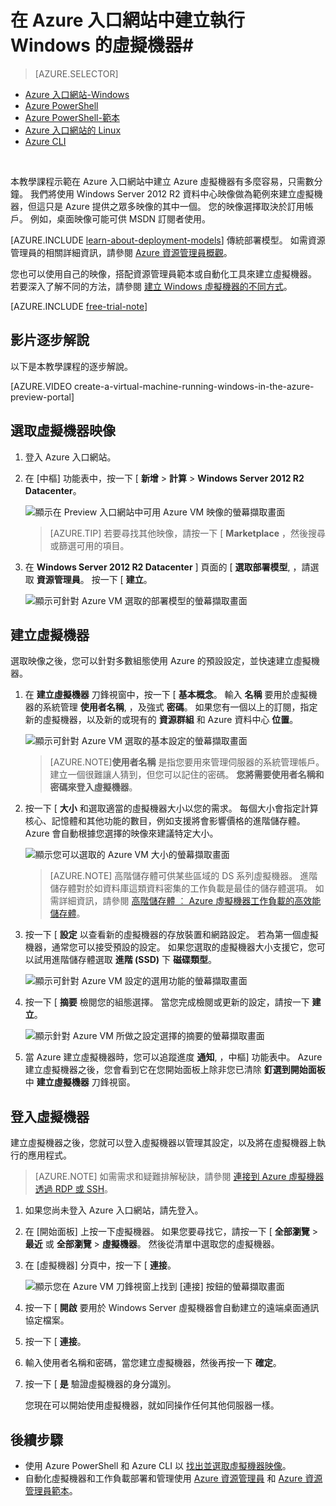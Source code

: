 <properties
    pageTitle="在 Azure 入口網站中建立執行 Windows 的虛擬機器 | Microsoft Azure"
    description="了解如何使用 Azure 入口網站中的 Azure Marketplace，建立執行 Windows 的 Azure VM 或虛擬電腦"
    keywords="azure vm,create a virtual machine,virtual computer,setting up a virtual machine"
    services="virtual-machines"
    documentationCenter=""
    authors="cynthn"
    manager="timlt"
    editor=""
    tags="azure-resource-manager"/>
<tags
    ms.service="virtual-machines"
    ms.workload="infrastructure-services"
    ms.tgt_pltfrm="vm-windows"
    ms.devlang="na"
    ms.topic="hero-article"
    ms.date="08/14/2015"
    ms.author="cynthn"/>

# 在 Azure 入口網站中建立執行 Windows 的虛擬機器#

> [AZURE.SELECTOR]
- [Azure 入口網站-Windows](virtual-machines-windows-tutorial.md)
- [Azure PowerShell](virtual-machines-ps-create-preconfigure-windows-resource-manager-vms.md)
- [Azure PowerShell-範本](virtual-machines-create-windows-powershell-resource-manager-template.md)
- [Azure 入口網站的 Linux](virtual-machines-linux-tutorial-portal-rm.md)
- [Azure CLI](virtual-machines-linux-tutorial.md)

<br>



本教學課程示範在 Azure 入口網站中建立 Azure 虛擬機器有多麼容易，只需數分鐘。 我們將使用 Windows Server 2012 R2 資料中心映像做為範例來建立虛擬機器，但這只是 Azure 提供之眾多映像的其中一個。 您的映像選擇取決於訂用帳戶。 例如，桌面映像可能可供 MSDN 訂閱者使用。

[AZURE.INCLUDE [learn-about-deployment-models](../../includes/learn-about-deployment-models-rm-include.md)] 傳統部署模型。 如需資源管理員的相關詳細資訊，請參閱 [Azure 資源管理員概觀](resource-group-overview.md)。

您也可以使用自己的映像，搭配資源管理員範本或自動化工具來建立虛擬機器。 若要深入了解不同的方法，請參閱 [建立 Windows 虛擬機器的不同方式](virtual-machines-windows-choices-create-vm.md)。

[AZURE.INCLUDE [free-trial-note](../../includes/free-trial-note.md)]

## 影片逐步解說

以下是本教學課程的逐步解說。

[AZURE.VIDEO create-a-virtual-machine-running-windows-in-the-azure-preview-portal]

## 選取虛擬機器映像

1. 登入 Azure 入口網站。

2. 在 [中樞] 功能表中，按一下 [ **新增** > **計算** > **Windows Server 2012 R2 Datacenter**。

    ![顯示在 Preview 入口網站中可用 Azure VM 映像的螢幕擷取畫面](./media/virtual-machines-windows-tutorial/marketplace_new.png)

    >[AZURE.TIP] 若要尋找其他映像，請按一下 [ **Marketplace** ，然後搜尋或篩選可用的項目。

3. 在 **Windows Server 2012 R2 Datacenter** ] 頁面的 [ **選取部署模型**, ，請選取 **資源管理員**。 按一下 [ **建立**。

    ![顯示可針對 Azure VM 選取的部署模型的螢幕擷取畫面](./media/virtual-machines-windows-tutorial/marketplace_search_select.png)

## 建立虛擬機器

選取映像之後，您可以針對多數組態使用 Azure 的預設設定，並快速建立虛擬機器。

1. 在 **建立虛擬機器** 刀鋒視窗中，按一下 [ **基本概念**。 輸入 **名稱** 要用於虛擬機器的系統管理 **使用者名稱**, ，及強式 **密碼**。 如果您有一個以上的訂閱，指定新的虛擬機器，以及新的或現有的 **資源群組** 和 Azure 資料中心 **位置**。

    ![顯示可針對 Azure VM 選取的基本設定的螢幕擷取畫面](./media/virtual-machines-windows-tutorial/create_vm_basics.PNG)

    >[AZURE.NOTE]**使用者名稱** 是指您要用來管理伺服器的系統管理帳戶。 建立一個很難讓人猜到，但您可以記住的密碼。 **您將需要使用者名稱和密碼來登入虛擬機器**。

2. 按一下 [ **大小** 和選取適當的虛擬機器大小以您的需求。 每個大小會指定計算核心、記憶體和其他功能的數目，例如支援將會影響價格的進階儲存體。 Azure 會自動根據您選擇的映像來建議特定大小。

    ![顯示您可以選取的 Azure VM 大小的螢幕擷取畫面](./media/virtual-machines-windows-tutorial/create_vm_size.PNG)

    >[AZURE.NOTE] 高階儲存體可供某些區域的 DS 系列虛擬機器。 進階儲存體對於如資料庫這類資料密集的工作負載是最佳的儲存體選項。 如需詳細資訊，請參閱 [高階儲存體 ︰ Azure 虛擬機器工作負載的高效能儲存體](storage-premium-storage-preview-portal.md)。

3. 按一下 [ **設定** 以查看新的虛擬機器的存放裝置和網路設定。 若為第一個虛擬機器，通常您可以接受預設的設定。 如果您選取的虛擬機器大小支援它，您可以試用進階儲存體選取 **進階 (SSD)** 下 **磁碟類型**。

    ![顯示可針對 Azure VM 設定的選用功能的螢幕擷取畫面](./media/virtual-machines-windows-tutorial/create_vm_settings.PNG)

6. 按一下 [ **摘要** 檢閱您的組態選擇。 當您完成檢閱或更新的設定，請按一下 **建立**。

    ![顯示針對 Azure VM 所做之設定選擇的摘要的螢幕擷取畫面](./media/virtual-machines-windows-tutorial/create_vm_summary.PNG)

8. 當 Azure 建立虛擬機器時，您可以追蹤進度 **通知**, ，中樞] 功能表中。 Azure 建立虛擬機器之後，您會看到它在您開始面板上除非您已清除 **釘選到開始面板** 中 **建立虛擬機器** 刀鋒視窗。

## 登入虛擬機器

建立虛擬機器之後，您就可以登入虛擬機器以管理其設定，以及將在虛擬機器上執行的應用程式。

>[AZURE.NOTE] 如需需求和疑難排解秘訣，請參閱 [連接到 Azure 虛擬機器透過 RDP 或 SSH](https://msdn.microsoft.com/library/azure/dn535788.aspx)。

1. 如果您尚未登入 Azure 入口網站，請先登入。

2. 在 [開始面板] 上按一下虛擬機器。 如果您要尋找它，請按一下 [ **全部瀏覽** > **最近** 或 **全部瀏覽** > **虛擬機器**。 然後從清單中選取您的虛擬機器。

3. 在 [虛擬機器] 分頁中，按一下 [ **連接**。

    ![顯示您在 Azure VM 刀鋒視窗上找到 [連接] 按鈕的螢幕擷取畫面](./media/virtual-machines-windows-tutorial/connect_vm_portal.png)

4. 按一下 [ **開啟** 要用於 Windows Server 虛擬機器會自動建立的遠端桌面通訊協定檔案。

5. 按一下 [ **連接**。

6. 輸入使用者名稱和密碼，當您建立虛擬機器，然後再按一下 **確定**。

7. 按一下 [ **是** 驗證虛擬機器的身分識別。

    您現在可以開始使用虛擬機器，就如同操作任何其他伺服器一樣。

## 後續步驟

* 使用 Azure PowerShell 和 Azure CLI 以 [找出並選取虛擬機器映像](resource-groups-vm-searching.md)。
* 自動化虛擬機器和工作負載部署和管理使用 [Azure 資源管理員](virtual-machines-how-to-automate-azure-resource-manager.md) 和 [Azure 資源管理員範本](http://azure.microsoft.com/documentation/templates/)。


